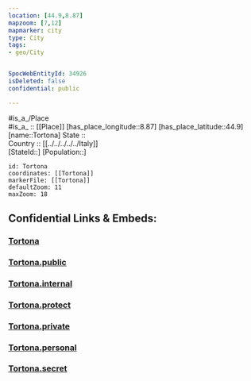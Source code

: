 ```yaml
---
location: [44.9,8.87] 
mapzoom: [7,12] 
mapmarker: city 
type: City
tags:
- geo/City


SpocWebEntityId: 34926
isDeleted: false
confidential: public

---
```

#is_a_/Place  
#is_a_ :: [[Place]] 
[has_place_longitude::8.87] 
[has_place_latitude::44.9] 
[name::Tortona] 
State ::  
Country :: [[../../../../../Italy]]  
[StateId::] 
[Population::] 



```leaflet
id: Tortona
coordinates: [[Tortona]] 
markerFile: [[Tortona]] 
defaultZoom: 11 
maxZoom: 18
```


## Confidential Links & Embeds: 

### [Tortona](/_Standards/Earth/Continent/Europe/Europe~South/Italy/regions~Italy/Piedmont/Alessandria.Province/City/Tortona.md) 

### [Tortona.public](/_public/Earth/Continent/Europe/Europe~South/Italy/regions~Italy/Piedmont/Alessandria.Province/City/Tortona.public.md) 

### [Tortona.internal](/_internal/Earth/Continent/Europe/Europe~South/Italy/regions~Italy/Piedmont/Alessandria.Province/City/Tortona.internal.md) 

### [Tortona.protect](/_protect/Earth/Continent/Europe/Europe~South/Italy/regions~Italy/Piedmont/Alessandria.Province/City/Tortona.protect.md) 

### [Tortona.private](/_private/Earth/Continent/Europe/Europe~South/Italy/regions~Italy/Piedmont/Alessandria.Province/City/Tortona.private.md) 

### [Tortona.personal](/_personal/Earth/Continent/Europe/Europe~South/Italy/regions~Italy/Piedmont/Alessandria.Province/City/Tortona.personal.md) 

### [Tortona.secret](/_secret/Earth/Continent/Europe/Europe~South/Italy/regions~Italy/Piedmont/Alessandria.Province/City/Tortona.secret.md)

